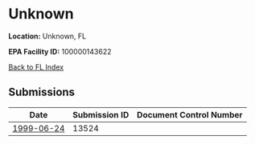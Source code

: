 # Unknown

**Location:** Unknown, FL

**EPA Facility ID:** 100000143622

[Back to FL Index](../../index.md)

## Submissions

| Date | Submission ID | Document Control Number |
|------|--------------|-------------------------|
| [1999-06-24](submissions/13524.md) | 13524 |  |
